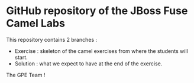# GitHub repository of the JBoss Fuse Camel Labs

This repository contains 2 branches :

* Exercise : skeleton of the camel exercises from where the students will start.
* Solution : what we expect to have at the end of the exercise.

The GPE Team !